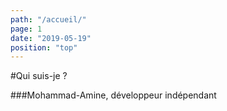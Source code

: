 ```yaml
---
path: "/accueil/"
page: 1
date: "2019-05-19"
position: "top"
---
```


#Qui suis-je ?

###Mohammad-Amine, développeur indépendant